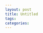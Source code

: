 ```yaml
---
layout: post
title: Untitled
tags: 
categories:  
---
```


<!DOCTYPE html>
<html>
<body>
<script src="https://github.com/lesley2958/geospatial-data-analysis/blob/master/map.geojson?height=500&width=1000">
</script>
</body>
</html>

